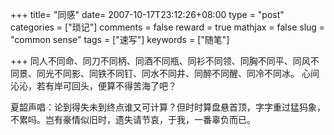 +++
title= "同感"
date= 2007-10-17T23:12:26+08:00
type = "post"
categories = ["琐记"]
comments = false
reward = true
mathjax = false
slug = "common sense"
tags = ["速写"]
keywords = ["随笔"]

+++
同人不同命、同刀不同柄、同酒不同瓶、同衫不同领、同胸不同平、同风不同景、同光不同影、同铁不同钉、同水不同井、同醉不同醒、同冷不同冰。 心间沁沁，若有岸可回头，便算不得苦海了吧？

夏韶声唱：论到得失未到终点谁又可计算？但时时算盘悬首顶，字字重过猛犸象，不累吗。岂有豪情似旧时，遗失请节哀，于我，一番辜负而已。

<!--more-->